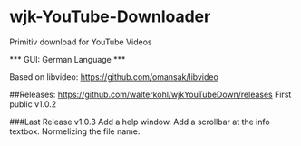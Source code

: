 # wjk-YouTube-Downloader
Primitiv download for YouTube Videos

*** GUI: German Language ***

Based on libvideo: https://github.com/omansak/libvideo


##Releases: https://github.com/walterkohl/wjkYouTubeDown/releases
First public v1.0.2

###Last Release v1.0.3
Add a help window.
Add a scrollbar at the info textbox.
Normelizing the file name.


